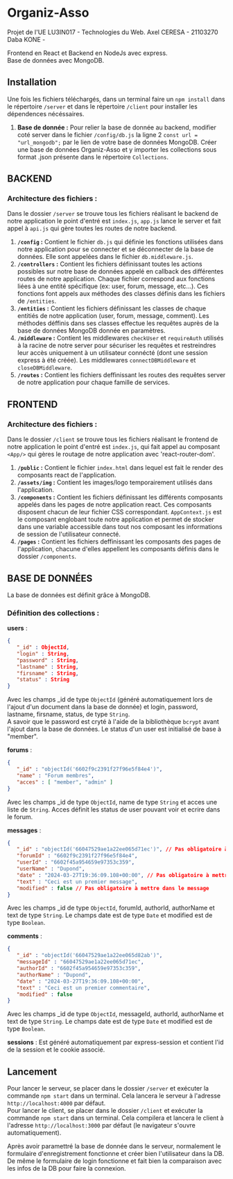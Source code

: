 # Organiz-Asso

Projet de l'UE LU3IN017 - Technologies du Web.
Axel CERESA - 21103270
Daba KONE - 

Frontend en React et Backend en NodeJs avec express.  
Base de données avec MongoDB.

## Installation

Une fois les fichiers téléchargés, dans un terminal faire un `npm install` dans le répertoire `/server` et dans le répertoire `/client` pour installer les dépendences nécéssaires.

1. **Base de donnée :** Pour relier la base de donnée au backend, modifier coté server dans le fichier `/config/db.js` la ligne 2 `const url = "url_mongodb";` par le lien de votre base de données MongoDB. Créer une base de données Organiz-Asso et y importer les collections sous format .json présente dans le répertoire `Collections`.

## BACKEND

### Architecture des fichiers :
Dans le dossier `/server` se trouve tous les fichiers réalisant le backend de notre application le point d'entré est `index.js`, `app.js` lance le server et fait appel à `api.js` qui gère toutes les routes de notre backend.
1. **`/config` :** Contient le fichier `db.js` qui définie les fonctions utilisées dans notre application pour se connecter et se déconnecter de la base de données. Elle sont appelées dans le fichier `db.middleware.js`.
2. **`/controllers` :** Contient les fichiers définissant toutes les actions possibles sur notre base de données appelé en callback des différentes routes de notre application. Chaque fichier correspond aux fonctions liées à une entité spécifique (ex: user, forum, message, etc...). Ces fonctions font appels aux méthodes des classes définis dans les fichiers de `/entities`.
3. **`/entities` :** Contient les fichiers définissant les classes de chaque entitiés de notre application (user, forum, message, comment). Les méthodes déffinis dans ses classes effectue les requêtes auprès de la base de données MongoDB donnée en paramètres.
4. **`/middleware` :** Contient les middlewares `checkUser` et `requireAuth` utilisés à la racine de notre server pour sécuriser les requêtes et restreindres leur accès uniquement à un utilisateur connécté (dont une session express à été créée). Les middlewares `connectDBMiddleware` et `closeDBMiddleware`.
5. **`/routes` :** Contient les fichiers deffinissant les routes des requêtes server de notre application pour chaque famille de services.


## FRONTEND

### Architecture des fichiers :
Dans le dossier `/client` se trouve tous les fichiers réalisant le frontend de notre application le point d'entré est `index.js`, qui fait appel au composant `<App/>` qui gères le routage de notre application avec 'react-router-dom'.
1. **`/public` :** Contient le fichier `index.html` dans lequel est fait le render des composants react de l'application.
2. **`/assets/img` :** Contient les images/logo temporairement utilisés dans l'application.
3. **`/components` :** Contient les fichiers définissant les différents composants appelés dans les pages de notre application react. Ces composants disposent chacun de leur fichier CSS correspondant. `AppContext.js` est le composant englobant toute notre application et permet de stocker dans une variable accessible dans tout nos composant les informations de session de l'utilisateur connecté. 
4. **`/pages` :** Contient les fichiers deffinissant les composants des pages de l'application, chacune d'elles appellent les composants définis dans le dossier `/components`.


## BASE DE DONNÉES
La base de données est définit grâce à MongoDB.

### Définition des collections :

**users** : 
```json
{
   "_id" : ObjectId,
   "login" : String,
   "password" : String,
   "lastname" : String,
   "firsname" : String,
   "status" : String
}
```
Avec les champs _id de type `ObjectId` (généré automatiquement lors de l'ajout d'un document dans la base de donnée) et login, password, lastname, firsname, status, de type `String`.  
A savoir que le password est cryté à l'aide de la bibliothèque `bcrypt` avant l'ajout dans la base de données.  Le status d'un user est initialisé de base à "member".

**forums** : 
```json
{
   "_id" : "objectId('6602f9c2391f27f96e5f84e4')",
   "name" : "Forum membres",
   "acces" : [ "member", "admin" ]
}
```
Avec les champs _id de type `ObjectId`, name de type `String` et acces une liste de `String`.  Acces définit les status de user pouvant voir et ecrire dans le forum.  

**messages** : 
```json
{
   "_id" : "objectId('66047529ae1a22ee065d71ec')", // Pas obligatoire à mettre dans le message
   "forumId" : "6602f9c2391f27f96e5f84e4",
   "userId" : "6602f45a954659e97353c359",
   "userName" : "Dupond", 
   "date" : "2024-03-27T19:36:09.108+00:00", // Pas obligatoire à mettre dans le message
   "text" : "Ceci est un premier message",
   "modified" : false // Pas obligatoire à mettre dans le message
}
```
Avec les champs _id de type `ObjectId`, forumId, authorId, authorName et text de type `String`. Le champs date est de type `Date` et modified est de type `Boolean`.  

**comments** : 
```json
{
   "_id" : "objectId('66047529ae1a22ee065d82ab')",
   "messageId" : "66047529ae1a22ee065d71ec",
   "authorId" : "6602f45a954659e97353c359",
   "authorName" : "Dupond",
   "date" : "2024-03-27T19:36:09.108+00:00",
   "text" : "Ceci est un premier commentaire",
   "modified" : false
}
```
Avec les champs _id de type `ObjectId`, messageId, authorId, authorName et text de type `String`. Le champs date est de type `Date` et modified est de type `Boolean`.    

**sessions** : Est généré automatiquement par express-session et contient l'id de la session et le cookie associé.  


## Lancement

Pour lancer le serveur, se placer dans le dossier `/server` et exécuter la commande `npm start` dans un terminal. Cela lancera le serveur à l'adresse `http://localhost:4000` par défaut.  
Pour lancer le client, se placer dans le dossier `/client` et exécuter la commande `npm start` dans un terminal. Cela compilera et lancera le client à l'adresse `http://localhost:3000` par défaut (le navigateur s'ouvre automatiquement).  

Après avoir paramettré la base de donnée dans le serveur, normalement le formulaire d'enregistrement fonctionne et créer bien l'utilisateur dans la DB. De même le formulaire de login fonctionne et fait bien la comparaison avec les infos de la DB pour faire la connexion.
